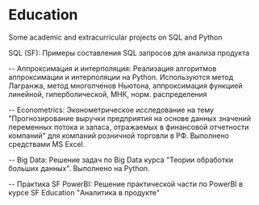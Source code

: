 # Education
Some academic and extracurricular projects on SQL and Python

SQL (SF):
Примеры составления SQL запросов для анализа продукта

-- Аппроксимация и интерполяция:
Реализация алгоритмов аппроксимации и интерполяции на Python. Используются метод Лагранжа, метод многолченов Ньютона, аппроксимация функцией линейной, гиперболической, МНК, норм. распределения

-- Econometrics: 
Эконометрическое исследование на тему "Прогнозирование выручки предприятия на основе данных значений переменных потока и запаса, отражаемых в финансовой отчетности компаний" для компаний розничной торговли в РФ. Выполнено средствами MS Excel.

-- Big Data: 
Решение задач по Big Data курса "Теории обработки больших данных". Выполнено на Python.

-- Практика SF PowerBI:
Решение практической части по PowerBI в курсе SF Education "Аналитика в продукте"



